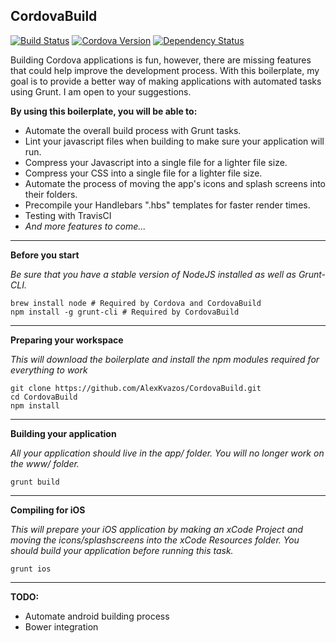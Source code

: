 CordovaBuild
------

[![Build Status](https://travis-ci.org/AlexKvazos/CordovaBuild.svg)](https://travis-ci.org/AlexKvazos/CordovaBuild) [![Cordova Version](http://img.shields.io/badge/Cordova-3.6.3-blue.svg)](http://cordova.apache.org/docs/en/3.6.0/) [![Dependency Status](https://david-dm.org/alexkvazos/CordovaBuild.svg)](https://david-dm.org/alexkvazos/CordovaBuild)

Building Cordova applications is fun, however, there are missing features that could help improve the development process. With this boilerplate, my goal is to provide a better way of making applications with automated tasks using Grunt. I am open to your suggestions.


**By using this boilerplate, you will be able to:**

 - Automate the overall build process with Grunt tasks.
 - Lint your javascript files when building to make sure your application will run.
 - Compress your Javascript into a single file for a lighter file size.
 - Compress your CSS into a single file for a lighter file size.
 - Automate the process of moving the app's icons and splash screens into their folders.
 - Precompile your Handlebars ".hbs" templates for faster render times.
 - Testing with TravisCI
 - *And more features to come...*

-----

**Before you start**

*Be sure that you have a stable version of NodeJS installed as well as Grunt-CLI.*

    brew install node # Required by Cordova and CordovaBuild
    npm install -g grunt-cli # Required by CordovaBuild

-----

**Preparing your workspace**

*This will download the boilerplate and install the npm modules required for everything to work*

    git clone https://github.com/AlexKvazos/CordovaBuild.git
    cd CordovaBuild
    npm install

-----

**Building your application**

*All your application should live in the app/ folder. You will no longer work on the www/ folder.*

    grunt build

-----

**Compiling for iOS**

*This will prepare your iOS application by making an xCode Project and moving the icons/splashscreens into the xCode Resources folder. You should build your application before running this task.*

    grunt ios

-----

**TODO:**

- Automate android building process
- Bower integration